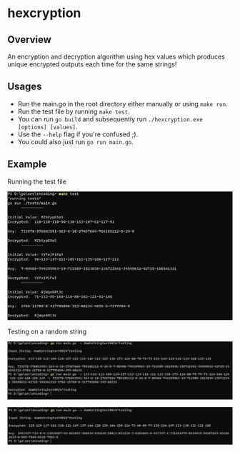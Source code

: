 # hexcryption

## Overview
An encryption and decryption algorithm using hex values which produces unique encrypted outputs each time for the same strings!

## Usages 
  * Run the main.go in the root directory either manually or using `make run`.
  * Run the test file by running `make test`.
  * You can run `go build` and subsequently run `./hexcryption.exe [options] [values]`.
  * Use the `--help` flag if you're confused ;).
  * You could also just run `go run main.go`.

## Example 
  Running the test file
  
  
  ![implementation1](https://github.com/MinatoNamikaze02/hexcryption/blob/master/imp/imp1.png)
  
  Testing on a random string
  
  
  ![implementation2](https://github.com/MinatoNamikaze02/hexcryption/blob/master/imp/imp2.png)
  
  ![implementation3](https://github.com/MinatoNamikaze02/hexcryption/blob/master/imp/imp3.png)
